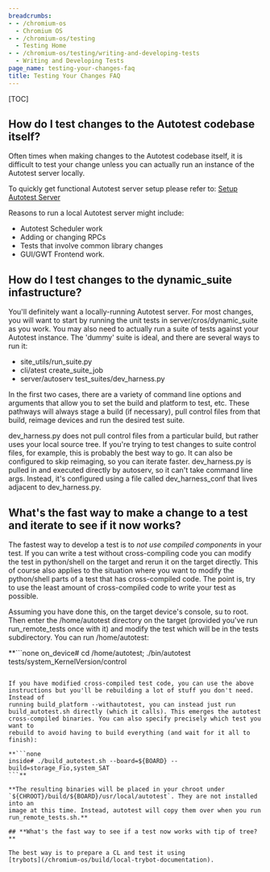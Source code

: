 ```yaml
---
breadcrumbs:
- - /chromium-os
  - Chromium OS
- - /chromium-os/testing
  - Testing Home
- - /chromium-os/testing/writing-and-developing-tests
  - Writing and Developing Tests
page_name: testing-your-changes-faq
title: Testing Your Changes FAQ
---
```


[TOC]

## How do I test changes to the Autotest codebase itself?

Often times when making changes to the Autotest codebase itself, it is difficult
to test your change unless you can actually run an instance of the Autotest
server locally.

To quickly get functional Autotest server setup please refer to: [Setup Autotest
Server](/system/errors/NodeNotFound)

Reasons to run a local Autotest server might include:

*   Autotest Scheduler work
*   Adding or changing RPCs
*   Tests that involve common library changes
*   GUI/GWT Frontend work.

## How do I test changes to the dynamic_suite infastructure?

You'll definitely want a locally-running Autotest server. For most changes, you
will want to start by running the unit tests in server/cros/dynamic_suite as you
work. You may also need to actually run a suite of tests against your Autotest
instance. The 'dummy' suite is ideal, and there are several ways to run it:

*   site_utils/run_suite.py
*   cli/atest create_suite_job
*   server/autoserv test_suites/dev_harness.py

In the first two cases, there are a variety of command line options and
arguments that allow you to set the build and platform to test, etc. These
pathways will always stage a build (if necessary), pull control files from that
build, reimage devices and run the desired test suite.

dev_harness.py does not pull control files from a particular build, but rather
uses your local source tree. If you're trying to test changes to suite control
files, for example, this is probably the best way to go. It can also be
configured to skip reimaging, so you can iterate faster. dev_harness.py is
pulled in and executed directly by autoserv, so it can't take command line args.
Instead, it's configured using a file called dev_harness_conf that lives
adjacent to dev_harness.py.

## What's the fast way to make a change to a test and iterate to see if it now works?

The fastest way to develop a test is to *not use compiled components* in your
test. If you can write a test without cross-compiling code you can modify the
test in python/shell on the target and rerun it on the target directly. This of
course also applies to the situation where you want to modify the python/shell
parts of a test that has cross-compiled code. The point is, try to use the least
amount of cross-compiled code to write your test as possible.

Assuming you have done this, on the target device's console, su to root. Then
enter the /home/autotest directory on the target (provided you've run
run_remote_tests once with it) and modify the test which will be in the tests
subdirectory. You can run /home/autotest:

**```none
on_device# cd /home/autotest; ./bin/autotest tests/system_KernelVersion/control
```**

If you have modified cross-compiled test code, you can use the above
instructions but you'll be rebuilding a lot of stuff you don't need. Instead of
running build_platform --withautotest, you can instead just run
build_autotest.sh directly (which it calls). This emerges the autotest
cross-compiled binaries. You can also specify precisely which test you want to
rebuild to avoid having to build everything (and wait for it all to finish):

**```none
inside# ./build_autotest.sh --board=${BOARD} --build=storage_Fio,system_SAT
```**

**The resulting binaries will be placed in your chroot under
`${CHROOT}/build/${BOARD}/usr/local/autotest`. They are not installed into an
image at this time. Instead, autotest will copy them over when you run
run_remote_tests.sh.**

## **What's the fast way to see if a test now works with tip of tree?**

The best way is to prepare a CL and test it using
[trybots](/chromium-os/build/local-trybot-documentation).